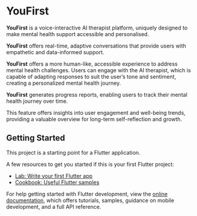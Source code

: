 # YouFirst

**YouFirst** is a voice-interactive AI therapist platform, uniquely designed to make mental health support accessible and personalised. 

**YouFirst** offers real-time, adaptive conversations that provide users with empathetic and data-informed support. 

**YouFirst** offers a more human-like, accessible experience to address mental health challenges. Users can engage with the AI therapist, which is capable of adapting responses to suit the user’s tone and sentiment, creating a personalized mental health journey. 

**YouFirst** generates progress reports, enabling users to track their mental health journey over time. 

This feature offers insights into user engagement and well-being trends, providing a valuable overview for long-term self-reflection and growth.

## Getting Started

This project is a starting point for a Flutter application.

A few resources to get you started if this is your first Flutter project:

- [Lab: Write your first Flutter app](https://docs.flutter.dev/get-started/codelab)
- [Cookbook: Useful Flutter samples](https://docs.flutter.dev/cookbook)

For help getting started with Flutter development, view the
[online documentation](https://docs.flutter.dev/), which offers tutorials,
samples, guidance on mobile development, and a full API reference.
